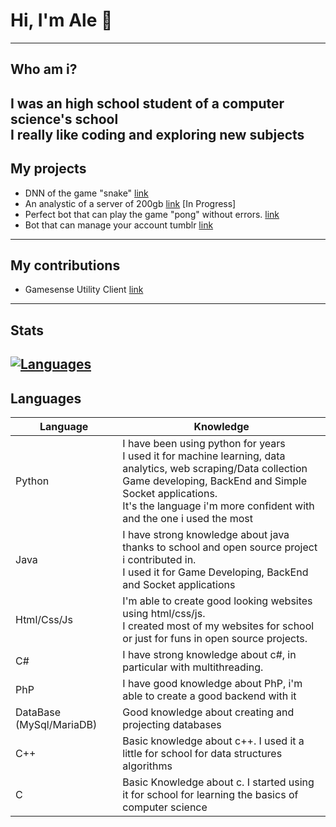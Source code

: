 
# Hi, I'm Ale  👋
---
## Who am i?
I was an high school student of a computer science's school<br>
I really like coding and exploring new subjects
---
## My projects
- DNN of the game "snake" [link](https://github.com/TechAle/snake-DNN)
- An analystic of a server of 200gb [link](https://github.com/TechAle/salc1-data-mining) [In Progress]
- Perfect bot that can play the game "pong" without errors. [link](https://github.com/TechAle/PongAi)
- Bot that can manage your account tumblr [link](https://github.com/TechAle/TumblrBot)
---
## My contributions
- Gamesense Utility Client [link](https://github.com/IUDevman/gamesense-client)
---
## Stats
[![Languages](https://github.com/TechAle/github-stats/blob/master/generated/languages.svg)](https://github.com/TechAle/github-stats/blob/master/generated/languages.svg)
---
## Languages
| Language         | Knowledge                                                                                                                                                                                                                                                     |
|------------------|---------------------------------------------------------------------------------------------------------------------------------------------------------------------------------------------------------------------------------------------------------------|
| Python           | I have been using python for years  <br> I used it for machine learning, data analytics, web scraping/Data collection <br> Game developing, BackEnd and Simple Socket applications.  <br>  It's the language i'm more confident with and the one i used the most |
| Java             | I have strong knowledge about java thanks to school and open source project i contributed in. <br> I used it for Game Developing, BackEnd and Socket applications                                                                                                                     |
| Html/Css/Js      | I'm able to create good looking websites using html/css/js.<br>I created most of my websites for school or just for funs in open source projects.                                                                                                             |
| C#               | I have strong knowledge about c#, in particular with multithreading.                                                                     |
| PhP              | I have good knowledge about PhP, i'm able to create a good backend with it                                                                                                                                                                                    |
| DataBase (MySql/MariaDB) | Good knowledge about creating and projecting databases                                                                                                                                                            |
| C++              | Basic knowledge about c++. I used it a little for school for data structures algorithms                                                                                                                                                                         |
| C                | Basic Knowledge about c. I started using it for school for learning the basics of computer science                                                                                                                                                              |
